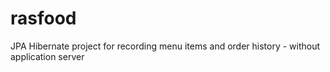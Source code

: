 # rasfood
JPA Hibernate project for recording menu items and order history - without application server
